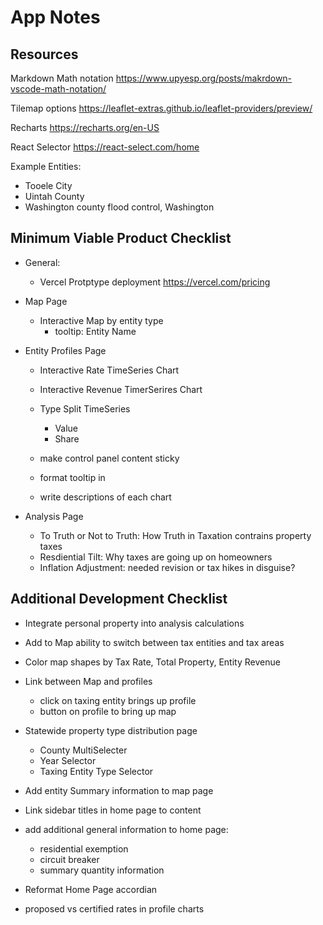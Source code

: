 # App Notes

## Resources

Markdown Math notation https://www.upyesp.org/posts/makrdown-vscode-math-notation/

Tilemap options https://leaflet-extras.github.io/leaflet-providers/preview/

Recharts https://recharts.org/en-US

React Selector https://react-select.com/home

Example Entities:

- Tooele City
- Uintah County
- Washington county flood control, Washington

## Minimum Viable Product Checklist

- General:

  - Vercel Protptype deployment https://vercel.com/pricing

- Map Page

  - Interactive Map by entity type
    - tooltip: Entity Name

- Entity Profiles Page

  - Interactive Rate TimeSeries Chart
  - Interactive Revenue TimerSerires Chart
  - Type Split TimeSeries

    - Value
    - Share

  - make control panel content sticky
  - format tooltip in
  - write descriptions of each chart

- Analysis Page
  - To Truth or Not to Truth: How Truth in Taxation contrains property taxes
  - Resdiential Tilt: Why taxes are going up on homeowners
  - Inflation Adjustment: needed revision or tax hikes in disguise?

## Additional Development Checklist

- Integrate personal property into analysis calculations

- Add to Map ability to switch between tax entities and tax areas

- Color map shapes by Tax Rate, Total Property, Entity Revenue

- Link between Map and profiles

  - click on taxing entity brings up profile
  - button on profile to bring up map

- Statewide property type distribution page

  - County MultiSelecter
  - Year Selector
  - Taxing Entity Type Selector

- Add entity Summary information to map page

- Link sidebar titles in home page to content

- add additional general information to home page:

  - residential exemption
  - circuit breaker
  - summary quantity information

- Reformat Home Page accordian

- proposed vs certified rates in profile charts
